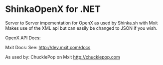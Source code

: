 ShinkaOpenX for .NET
====================
Server to Server impementation for OpenX as used by Shinka.sh with Mxit
Makes use of the XML api but can easily be changed to JSON if you wish.

OpenX API Docs:

Mxit Docs:
See: http://dev.mxit.com/docs


As used by:
ChucklePop on Mxit
http://chucklepop.com




